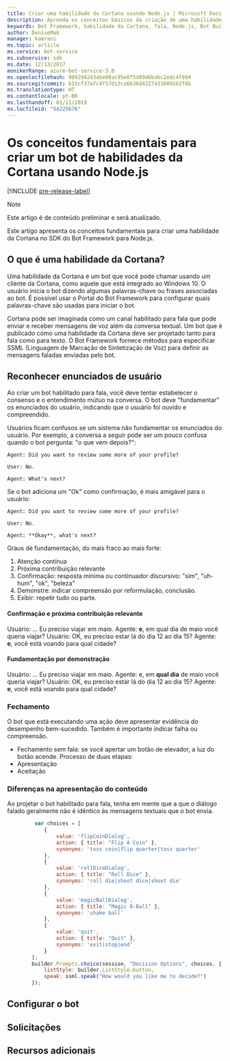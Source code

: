 ```yaml
---
title: Criar uma habilidade da Cortana usando Node.js | Microsoft Docs
description: Aprenda os conceitos básicos da criação de uma habilidade da Cortana no SDK do Bot Framework para Node.js.
keywords: Bot Framework, habilidade da Cortana, fala, Node.js, Bot Builder, SDK, conceitos fundamentais, conceitos básicos
author: DeniseMak
manager: kamrani
ms.topic: article
ms.service: bot-service
ms.subservice: sdk
ms.date: 12/13/2017
monikerRange: azure-bot-service-3.0
ms.openlocfilehash: 909294243abe00ac95e8f5d89d6babc2edc4f994
ms.sourcegitcommit: b15cf37afc4f57d13ca6636d4227433809562f8b
ms.translationtype: HT
ms.contentlocale: pt-BR
ms.lasthandoff: 01/11/2019
ms.locfileid: "54225676"
---
```

# <a name="key-concepts-for-building-a-bot-for-cortana-skills-using-nodejs"></a>Os conceitos fundamentais para criar um bot de habilidades da Cortana usando Node.js
 
[!INCLUDE [pre-release-label](../includes/pre-release-label-v3.md)]

> [!NOTE]
> Este artigo é de conteúdo preliminar e será atualizado.

Este artigo apresenta os conceitos fundamentais para criar uma habilidade da Cortana no SDK do Bot Framework para Node.js. 

## <a name="what-is-a-cortana-skill"></a>O que é uma habilidade da Cortana?
Uma habilidade da Cortana é um bot que você pode chamar usando um cliente da Cortana, como aquele que está integrado ao Windows 10. O usuário inicia o bot dizendo algumas palavras-chave ou frases associadas ao bot. É possível usar o Portal do Bot Framework para configurar quais palavras-chave são usadas para iniciar o bot. 

Cortana pode ser imaginada como um canal habilitado para fala que pode enviar e receber mensagens de voz além da conversa textual. Um bot que é publicado como uma habilidade da Cortana deve ser projetado tanto para fala como para texto. O Bot Framework fornece métodos para especificar SSML (Linguagem de Marcação de Sintetização de Voz) para definir as mensagens faladas enviadas pelo bot.

## <a name="acknowledge-user-utterances"></a>Reconhecer enunciados de usuário 

<!-- Establishing conversational understanding -->
<!-- Placeholder: In this section, describe how you have to write your speech to sound natural -->


Ao criar um bot habilitado para fala, você deve tentar estabelecer o consenso e o entendimento mútuo na conversa. O bot deve "fundamentar" os enunciados do usuário, indicando que o usuário foi ouvido e compreendido.

Usuários ficam confusos se um sistema não fundamentar os enunciados do usuário. Por exemplo, a conversa a seguir pode ser um pouco confusa quando o bot pergunta: "o que vem depois?":

```
Agent: Did you want to review some more of your profile?

User: No.

Agent: What's next?
```

Se o bot adiciona um "Ok" como confirmação, é mais amigável para o usuário:

```
Agent: Did you want to review some more of your profile?

User: No.

Agent: **Okay**, what's next?
```


Graus de fundamentação, do mais fraco ao mais forte:
1. Atenção contínua
2. Próxima contribuição relevante
3. Confirmação: resposta mínima ou continuador discursivo: "sim", "uh-hum", "ok", "beleza"
4. Demonstre: indicar compreensão por reformulação, conclusão.
5. Exibir: repetir tudo ou parte.

#### <a name="acknowledgement-and-next-relevant-contribution"></a>Confirmação e próxima contribuição relevante
Usuário: ... Eu preciso viajar em maio.
Agente: **e**, em qual dia de maio você queria viajar?
Usuário: OK, eu preciso estar lá do dia 12 ao dia 15?
Agente: **e**, você está voando para qual cidade?

#### <a name="grounding-by-demonstration"></a>Fundamentação por demonstração
Usuário: ... Eu preciso viajar em maio.
Agente: e, em **qual dia** de maio você queria viajar?
Usuário: OK, eu preciso estar lá do dia 12 ao dia 15?
Agente: **e**, você está voando para qual cidade?


### <a name="closure"></a>Fechamento

O bot que está executando uma ação deve apresentar evidência do desempenho bem-sucedido.
Também é importante indicar falha ou compreensão. 
* Fechamento sem fala: se você apertar um botão de elevador, a luz do botão acende.
Processo de duas etapas:
* Apresentação 
* Aceitação


### <a name="differences-in-content-presentation"></a>Diferenças na apresentação do conteúdo
Ao projetar o bot habilitado para fala, tenha em mente que a que o diálogo falado geralmente não é idêntico às mensagens textuais que o bot envia.
<!-- If there are differences in what the bot will say, in the text vs the speak fields of a prompt or in a waterfall, for example, discuss them here.

## Speech

You bot uses the **session.say** method to speak to the user. The speak method has three overloads:
* If you pass only one parameter to **session.say**, it can be a text parameter.
* If you pass two parameters to **session.say**, it can take text and SSML.
* If you pass three parameters, the third parameter takes an options structure that specifies all the options you can pass to build an **IMessage** object.

```javascript
var bot = new builder.UniversalBot(connector, function (session) {
    session.say("Hello... I'm a decision making bot.'.", 
        ssml.speak("Hello. I can help you answer all of life's tough questions."));
    session.replaceDialog('rootMenu');
});

```
## Speech in messages

The **IMessage** object provides a **speak** property for SSML. It can be used to play a .wav file.

The **inputHint** property helps indicate to Cortana whether your bot is expecting input. If you're using a built-in prompt, this value is automatically set to the default of **expectingInput**.

The **inputHint** property can take the following values: 
* **expectingInput**: Indicates that the bot is actively expecting a response from the user. Cortana listens for the user to speak into the microphone.
* **acceptingInput**: Indicates that the bot is passively ready for input but is not waiting on a response. Cortana accepts input from the user if the user holds down the microphone button.
* **ignoringInput**: Cortana is ignoring input. Your bot may send this hint if it is actively processing a request and will ignore input from users until the request is complete.

Prompts can take a `speak:` or `retrySpeak` option.

```javascript
        builder.Prompts.choice(session, "Decision Options", choices, {
            listStyle: builder.ListStyle.button,
            speak: ssml.speak("How would you like me to decide?")
        });
```

Prompts.number has *ordinal support*, meaning that you can say "the last", "the first", "the next-to-last" to choose an item in a list.




## Using synonyms

<!-- Axl Rose example -->     
```javascript   
         var choices = [
            { 
                value: 'flipCoinDialog',
                action: { title: "Flip A Coin" },
                synonyms: 'toss coin|flip quarter|toss quarter'
            },
            {
                value: 'rollDiceDialog',
                action: { title: "Roll Dice" },
                synonyms: 'roll die|shoot dice|shoot die'
            },
            {
                value: 'magicBallDialog',
                action: { title: "Magic 8-Ball" },
                synonyms: 'shake ball'
            },
            {
                value: 'quit',
                action: { title: "Quit" },
                synonyms: 'exit|stop|end'
            }
        ];
        builder.Prompts.choice(session, "Decision Options", choices, {
            listStyle: builder.ListStyle.button,
            speak: ssml.speak("How would you like me to decide?")
        });
```


## <a name="configuring-your-bot"></a>Configurar o bot

## <a name="prompts"></a>Solicitações


## <a name="additional-resources"></a>Recursos adicionais

[CortanaGetstarted]: /cortana/getstarted
[SSMLRef]: https://msdn.microsoft.com/en-us/library/hh378377(v=office.14).aspx

